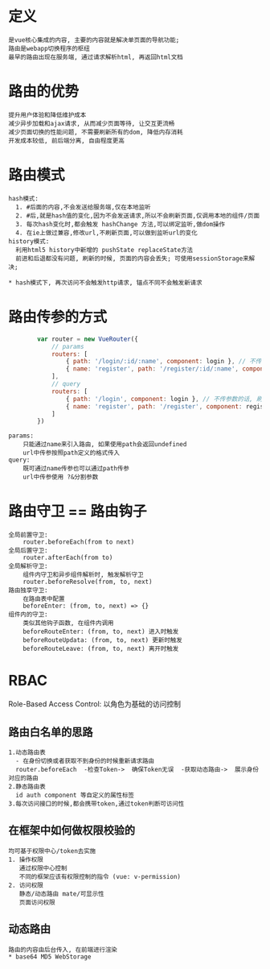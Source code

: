 # 定义

    是vue核心集成的内容, 主要的内容就是解决单页面的导航功能;
    路由是webapp切换程序的枢纽
    最早的路由出现在服务端, 通过请求解析html, 再返回html文档

# 路由的优势

    提升用户体验和降低维护成本
    减少异步加载和ajax请求, 从而减少页面等待, 让交互更流畅
    减少页面切换的性能问题, 不需要刷新所有的dom, 降低内存消耗
    开发成本较低, 前后端分离, 自由程度更高

# 路由模式

    hash模式:
      1. #后面的内容,不会发送给服务端,仅在本地监听
      2. #后,就是hash值的变化,因为不会发送请求,所以不会刷新页面,仅调用本地的组件/页面
      3. 每次hash变化时,都会触发 hashChange 方法,可以绑定监听,做dom操作
      4. 在ie上做过兼容,修改url,不刷新页面,可以做到监听url的变化
    history模式:
      利用html5 history中新增的 pushState replaceState方法
      前进和后退都没有问题, 刷新的时候, 页面的内容会丢失; 可使用sessionStorage来解决;

    * hash模式下, 再次访问不会触发http请求, 锚点不同不会触发新请求

# 路由传参的方式

```JavaScript
		var router = new VueRouter({
			// params
			routers: [
				{ path: '/login/:id/:name', component: login }, // 不传参数的话, 刷新时页面会丢失
				{ name: 'register', path: '/register/:id/:name', component: register }
			],
			// query
			routers: [
				{ path: '/login', component: login }, // 不传参数的话, 刷新时页面会丢失
				{ name: 'register', path: '/register', component: register }
			]
		})
```

    params:
    	只能通过name来引入路由, 如果使用path会返回undefined
    	url中传参按照path定义的格式传入
    query:
    	既可通过name传参也可以通过path传参
    	url中传参使用 ?&分割参数

# 路由守卫 == 路由钩子

    全局前置守卫:
        router.beforeEach(from to next)
    全局后置守卫:
        router.afterEach(from to)
    全局解析守卫:
        组件内守卫和异步组件解析时, 触发解析守卫
        router.beforeResolve(from, to, next)
    路由独享守卫:
        在路由表中配置
        beforeEnter: (from, to, next) => {}
    组件内的守卫:
        类似其他钩子函数, 在组件内调用
        beforeRouteEnter: (from, to, next) 进入时触发
        beforeRouteUpdata: (from, to, next) 更新时触发
        beforeRouteLeave: (from, to, next) 离开时触发

# RBAC

Role-Based Access Control: 以角色为基础的访问控制

## 路由白名单的思路

    1.动态路由表
      - 在身份切换或者获取不到身份的时候重新请求路由
      router.beforeEach  -检查Token->  确保Token无误  -获取动态路由->  展示身份对应的路由
    2.静态路由表
      id auth component 等自定义的属性标签
    3.每次访问接口的时候,都会携带token,通过token判断可访问性

## 在框架中如何做权限校验的

    均可基于权限中心/token去实施
    1. 操作权限
       通过权限中心控制
       不同的框架应该有权限控制的指令 (vue: v-permission)
    2. 访问权限
       静态/动态路由 mate/可显示性
       页面访问权限

## 动态路由

    路由的内容由后台传入, 在前端进行渲染
    * base64 MD5 WebStorage
